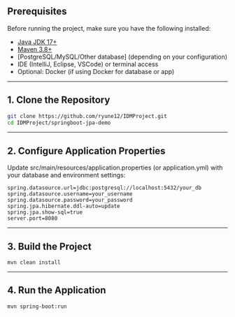 
## Prerequisites

Before running the project, make sure you have the following installed:

- [Java JDK 17+](https://www.oracle.com/java/technologies/javase/jdk17-archive-downloads.html)
- [Maven 3.8+](https://maven.apache.org/download.cgi)
- [PostgreSQL/MySQL/Other database] (depending on your configuration)
- IDE (IntelliJ, Eclipse, VSCode) or terminal access
- Optional: Docker (if using Docker for database or app)

---

## 1. Clone the Repository

```bash
git clone https://github.com/ryune12/IDMProject.git
cd IDMProject/springboot-jpa-demo
```

---

## 2. Configure Application Properties

Update src/main/resources/application.properties (or application.yml) with your database and environment settings:
```
spring.datasource.url=jdbc:postgresql://localhost:5432/your_db
spring.datasource.username=your_username
spring.datasource.password=your_password
spring.jpa.hibernate.ddl-auto=update
spring.jpa.show-sql=true
server.port=8080
```

---
## 3. Build the Project
```
mvn clean install
```
---
## 4. Run the Application
```
mvn spring-boot:run
```

